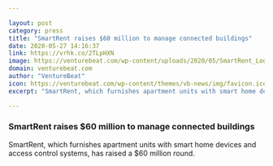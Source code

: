 ```yaml
---

layout: post
category: press
title: "SmartRent raises $60 million to manage connected buildings"
date: 2020-05-27 14:16:37
link: https://vrhk.co/2TLpHXN
image: https://venturebeat.com/wp-content/uploads/2020/05/SmartRent_Logo-e1590089702109.jpg?w=1200&strip=all
domain: venturebeat.com
author: "VentureBeat"
icon: https://venturebeat.com/wp-content/themes/vb-news/img/favicon.ico
excerpt: "SmartRent, which furnishes apartment units with smart home devices and access control systems, has raised a $60 million round."

---
```


### SmartRent raises $60 million to manage connected buildings

SmartRent, which furnishes apartment units with smart home devices and access control systems, has raised a $60 million round.